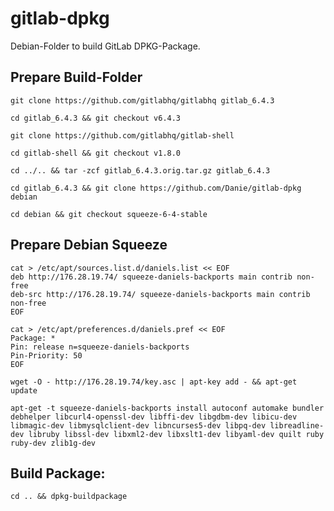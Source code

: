 # gitlab-dpkg
Debian-Folder to build GitLab DPKG-Package.

## Prepare Build-Folder

    git clone https://github.com/gitlabhq/gitlabhq gitlab_6.4.3

    cd gitlab_6.4.3 && git checkout v6.4.3

    git clone https://github.com/gitlabhq/gitlab-shell

    cd gitlab-shell && git checkout v1.8.0

    cd ../.. && tar -zcf gitlab_6.4.3.orig.tar.gz gitlab_6.4.3

    cd gitlab_6.4.3 && git clone https://github.com/Danie/gitlab-dpkg debian

    cd debian && git checkout squeeze-6-4-stable

## Prepare Debian Squeeze

    cat > /etc/apt/sources.list.d/daniels.list << EOF
    deb http://176.28.19.74/ squeeze-daniels-backports main contrib non-free
    deb-src http://176.28.19.74/ squeeze-daniels-backports main contrib non-free
    EOF

    cat > /etc/apt/preferences.d/daniels.pref << EOF
    Package: *
    Pin: release n=squeeze-daniels-backports
    Pin-Priority: 50
    EOF

    wget -O - http://176.28.19.74/key.asc | apt-key add - && apt-get update

    apt-get -t squeeze-daniels-backports install autoconf automake bundler debhelper libcurl4-openssl-dev libffi-dev libgdbm-dev libicu-dev libmagic-dev libmysqlclient-dev libncurses5-dev libpq-dev libreadline-dev libruby libssl-dev libxml2-dev libxslt1-dev libyaml-dev quilt ruby ruby-dev zlib1g-dev

## Build Package:

    cd .. && dpkg-buildpackage

